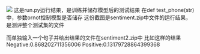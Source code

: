 ![](https://i.imgur.com/uD4Hg7L.png)
这是run.py运行结果，是训练并储存模型后的测试结果
在def test_phone(str)中，参数ornot控制模型是否储存
这份截图是sentiment.zip中文件的运行结果，是测评整个测试集的文件




而单独输入一个句子并给出结果的文件在sentiment2.zip中
比如这样的结果
Negative:0.868202711356006   Positive:0.13179728864399368
